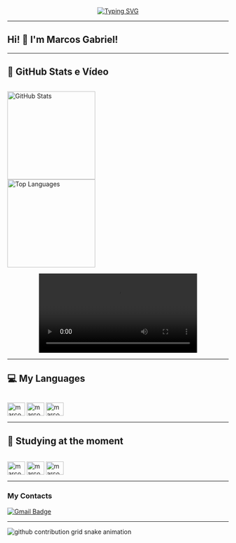 <div align="center">
  <a href="https://git.io/typing-svg">
    <img src="https://readme-typing-svg.demolab.com?font=Fira+Code&weight=500&size=22&pause=1000&color=2B97FA&center=true&vCenter=true&random=false&width=524&lines=%E2%8A%B9+Welcome+to+my+profile!+%CB%99%E1%B5%95%CB%99+%E2%8A%B9+" alt="Typing SVG">
  </a>
</div>

---

## Hi! 👋 I'm Marcos Gabriel!

---

## 🚀 GitHub Stats e Vídeo

<div style="display: flex; justify-content: center; align-items: center; flex-wrap: wrap;">
  <div style="flex: 2; min-width: 300px; text-align: left; margin-right: 20px;">
    <p>
      <a href="https://github.com/anuraghazra/github-readme-stats">
        <img height="200" src="https://github-readme-stats.vercel.app/api?username=marcosgabrielms&show_icons=true&include_all_commits=true&count_private=true&theme=merko" alt="GitHub Stats"/>
      </a>
      <br>
      <a href="https://github.com/anuraghazra/convoychat">
        <img height="200" src="https://github-readme-stats.vercel.app/api/top-langs?username=marcosgabrielms&theme=merko&layout=compact&langs_count=8&card_width=320" alt="Top Languages"/>
      </a>
    </p>
  </div>
  <div style="flex: 1; min-width: 250px; text-align: center;">
    <video src="https://raw.githubusercontent.com/marcosgabrielms/marcosgabrielms/main/assets/mariogif.mp4" controls width="auto" height="180">
      </video>
  </div>
</div>

---

## 💻 My Languages

<div style="display: inline-block;"><br>
  <img align="center" alt="marcos-python" height="30" width="40" src="https://cdn.jsdelivr.net/gh/devicons/devicon@latest/icons/python/python-original.svg" loading="lazy"/>
  <img align="center" alt="marcos-c" height="30" width="40" src="https://cdn.jsdelivr.net/gh/devicons/devicon@latest/icons/c/c-original.svg" loading="lazy"/>
  <img align="center" alt="marcos-html" height="30" width="40" src="https://cdn.jsdelivr.net/gh/devicons/devicon@latest/icons/html5/html5-original.svg" loading="lazy"/>
</div>

---

## 📘 Studying at the moment

<div style="display: inline-block;"><br>
  <img align="center" alt="marcos-c++" height="30" width="40" src="https://cdn.jsdelivr.net/gh/devicons/devicon@latest/icons/cplusplus/cplusplus-original.svg" loading="lazy"/>
  <img align="center" alt="marcos-c" height="30" width="40" src="https://cdn.jsdelivr.net/gh/devicons/devicon@latest/icons/c/c-original.svg" loading="lazy"/>
  <img align="center" alt="marcos-python" height="30" width="40" src="https://cdn.jsdelivr.net/gh/devicons/devicon@latest/icons/python/python-original.svg" loading="lazy"/>
</div>

---

### My Contacts <br>

<div>
  <a href="mailto:marcosg64bits@gmail.com">
    <img src="https://img.shields.io/badge/-Gmail-%23333?style=for-the-badge&logo=gmail&logoColor=white" target="_blank" alt="Gmail Badge">
  </a>
</div>

---

<picture align="center">
  <source media="(prefers-color-scheme: dark)" srcset="https://raw.githubusercontent.com/marcosgabrielms/marcosgabielms/output/github-contribution-grid-snake-dark.svg">
  <source media="(prefers-color-scheme: light)" srcset="https://raw.githubusercontent.com/marcosgabielms/marcosgabielms/output/github-contribution-grid-snake-dark.svg">
  <img align="center" alt="github contribution grid snake animation" src="https://raw.githubusercontent.com/marcosgabielms/marcosgabielms/output/github-contribution-grid-snake.svg">
</picture>

<br><br>
